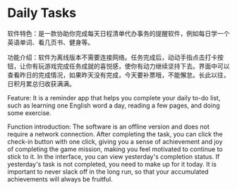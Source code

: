 # Daily Tasks

软件特色：是一款协助你完成每天日程清单代办事务的提醒软件，例如每日学一个英语单词、看几页书、健身等。  

功能介绍：软件为离线版本不需要连接网络。任务完成后，动动手指点击打卡按钮，让你有玩游戏完成任务成就的喜悦感，使你有动力继续坚持下去。界面中可以查看昨日的完成情况，如果昨天没有完成，今天要补票哦，不能懈怠。长此以往，日积月累总归收获满满。

Feature: It is a reminder app that helps you complete your daily to-do list, such as learning one English word a day, reading a few pages, and doing some exercise.

Function introduction: The software is an offline version and does not require a network connection. After completing the task, you can click the check-in button with one click, giving you a sense of achievement and joy of completing the game mission, making you feel motivated to continue to stick to it. In the interface, you can view yesterday's completion status. If yesterday's task is not completed, you need to make up for it today. It is important to never slack off in the long run, so that your accumulated achievements will always be fruitful.
